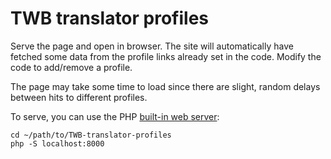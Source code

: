 # TWB translator profiles

Serve the page and open in browser. The site will automatically have fetched some data from the profile links already set in the code. Modify the code to add/remove a profile.

The page may take some time to load since there are slight, random delays between hits to different profiles.

To serve, you can use the PHP [built-in web server](https://secure.php.net/manual/en/features.commandline.webserver.php#example-410):
```
cd ~/path/to/TWB-translator-profiles
php -S localhost:8000
```
